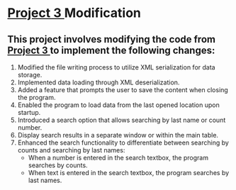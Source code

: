 #  [Project 3 ](../lab3/README.md) Modification

## This project involves modifying the code from [Project 3 ](../lab3/README.md) to implement the following changes:

1. Modified the file writing process to utilize XML serialization for data storage.
2. Implemented data loading through XML deserialization.
3. Added a feature that prompts the user to save the content when closing the program.
4. Enabled the program to load data from the last opened location upon startup.
5. Introduced a search option that allows searching by last name or count number.
6. Display search results in a separate window or within the main table.
7. Enhanced the search functionality to differentiate between searching by counts and searching by last names:
   - When a number is entered in the search textbox, the program searches by counts.
   - When text is entered in the search textbox, the program searches by last names.

